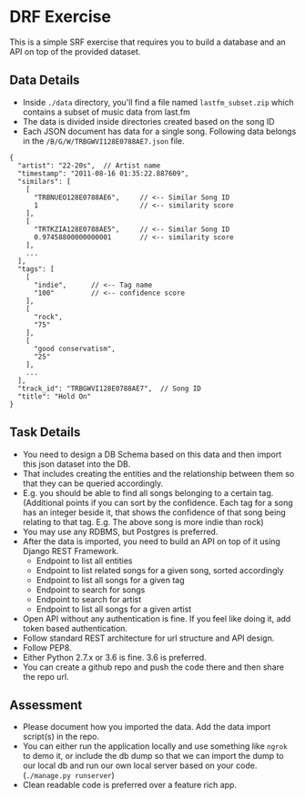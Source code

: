 #  DRF Exercise

This is a simple SRF exercise that requires you to build a database and an API on top of the provided dataset.

## Data Details

 - Inside `./data` directory, you'll find a file named `lastfm_subset.zip` which contains a subset of music data from last.fm
 - The data is divided inside directories created based on the song ID
 - Each JSON document has data for a single song. Following data belongs in the `/B/G/W/TRBGWVI128E0788AE7.json` file.

```
{
  "artist": "22-20s",  // Artist name
  "timestamp": "2011-08-16 01:35:22.887609",
  "similars": [
    [
      "TRBNUEO128E0788AE6",     // <-- Similar Song ID
      1                         // <-- similarity score
    ],
    [
      "TRTKZIA128E0788AE5",     // <-- Similar Song ID
      0.97458800000000001       // <-- similarity score
    ],
    ...
  ],
  "tags": [
    [
      "indie",      // <-- Tag name
      "100"         // <-- confidence score
    ],
    [
      "rock",
      "75"
    ],
    [
      "good conservatism",
      "25"
    ],
    ...
  ],
  "track_id": "TRBGWVI128E0788AE7",  // Song ID
  "title": "Hold On"
}
```

## Task Details

 - You need to design a DB Schema based on this data and then import this json dataset into the DB.
 - That includes creating the entities and the relationship between them so that they can be queried accordingly.
 - E.g. you should be able to find all songs belonging to a certain tag. (Additional points if you can sort by the confidence. Each tag for a song has an integer beside it, that shows the confidence of that song being relating to that tag. E.g. The above song is more indie than rock)
 - You may use any RDBMS, but Postgres is preferred.
 - After the data is imported, you need to build an API on top of it using Django REST Framework.
   - Endpoint to list all entities
   - Endpoint to list related songs for a given song, sorted accordingly
   - Endpoint to list all songs for a given tag
   - Endpoint to search for songs
   - Endpoint to search for artist
   - Endpoint to list all songs for a given artist
 - Open API without any authentication is fine. If you feel like doing it, add token based authentication.
 - Follow standard REST architecture for url structure and API design.
 - Follow PEP8.
 - Either Python 2.7.x or 3.6 is fine. 3.6 is preferred.
 - You can create a github repo and push the code there and then share the repo url.

## Assessment

 - Please document how you imported the data. Add the data import script(s) in the repo.
 - You can either run the application locally and use something like `ngrok` to demo it, or include the db dump so that we can import the dump to our local db and run our own local server based on your code. (`./manage.py runserver`)
 - Clean readable code is preferred over a feature rich app.
